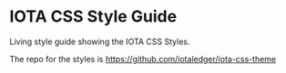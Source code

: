 # IOTA CSS Style Guide

Living style guide showing the IOTA CSS Styles.

The repo for the styles is <https://github.com/iotaledger/iota-css-theme>
